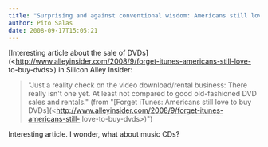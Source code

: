 ```yaml
---
title: "Surprising and against conventional wisdom: Americans still love to buy DVDs"
author: Pito Salas
date: 2008-09-17T15:05:21
---
```




[Interesting article about the sale of
DVDs](<http://www.alleyinsider.com/2008/9/forget-itunes-americans-still-love-
to-buy-dvds>) in Silicon Alley Insider:

> "Just a reality check on the video download/rental business: There  
> really isn't one yet. At least not compared to good old-fashioned DVD  
> sales and rentals." (from "[Forget iTunes: Americans still love to buy
> DVDs](<http://www.alleyinsider.com/2008/9/forget-itunes-americans-still-
> love-to-buy-dvds>)")

Interesting article. I wonder, what about music CDs?


